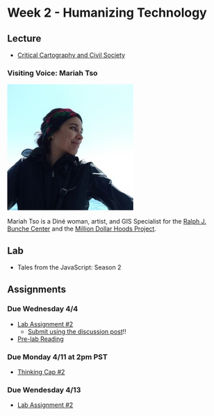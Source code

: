 # Week 2 - Humanizing Technology

## Lecture
- [Critical Cartography and Civil Society](../materials/AA191_S_W2_Lecture_2.pdf)
 
### Visiting Voice: Mariah Tso
![../media/mariahtso.jpg](../media/mariahtso.jpg)

Mariah Tso is a Diné woman, artist, and GIS Specialist for the [Ralph J. Bunche Center](https://bunchecenter.ucla.edu/) and the [Million Dollar Hoods Project](https://milliondollarhoods.pre.ss.ucla.edu/).

## Lab

- Tales from the JavaScript: Season 2

## Assignments

### Due Wednesday 4/4

- [Lab Assignment #2](../assignments/week1/lab_assignment.md)
  - [Submit using the discussion post](../help/submit.md)!!
- [Pre-lab Reading](../assignments/week2/prelab.md)

### Due Monday 4/11 at 2pm PST

- [Thinking Cap #2](https://github.com/albertkun/22S-ASIAAM-191A/discussions/10)


### Due Wendesday 4/13
<!-- - [Group Assignment #2](../Week_2/Materials/group_assigment_2.md) -->
- [Lab Assignment #2](../assignments/week2/lab_assignment.md)
